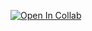 [![Open In Collab](https://colab.research.google.com/assets/colab-badge.svg)](https://www.google.com/)
